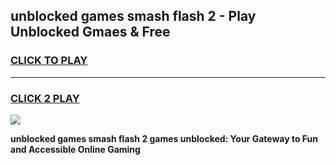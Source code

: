 
## unblocked games smash flash 2 - Play Unblocked Gmaes & Free
<h3>
<a href="https://premium.freeplayer.one?title=unblocked_games_smash_flash_2&ref=19F">CLICK TO PLAY</a></h3>
<hr>

<h3>
<a href="https://premium.freeplayer.one?title=unblocked_games_smash_flash_2&ref=19F">CLICK 2 PLAY</a>
  
</h3>

<a href="https://premium.freeplayer.one?title=unblocked_games_smash_flash_2&ref=19F/"><img src="https://clearcache.store/games.png"></a>


**unblocked games smash flash 2 games unblocked: Your Gateway to Fun and Accessible Online Gaming**
